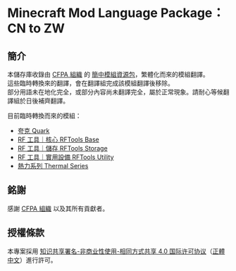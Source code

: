 # Minecraft Mod Language Package：CN to ZW

## **簡介**

本儲存庫收錄由 [CFPA 組織][cfpa] 的 [簡中模組資源包][MMLP]，繁體化而來的模組翻譯。<br>
這些臨時轉換來的翻譯，會在翻譯組完成該模組翻譯後移除。<br>
部分用語未在地化完全，或部分內容尚未翻譯完全，屬於正常現象。請耐心等候翻譯組於日後補齊翻譯。<br>

目前臨時轉換而來的模組：<br>

* [夸克 Quark][quark]</li>
* [RF 工具｜核心 RFTools Base][rftoolsbase]
* [RF 工具｜儲存 RFTools Storage][rftoolsstorage]
* [RF 工具｜實用設備 RFTools Utility][rftoolsutility]
* [熱力系列 Thermal Series][thermal]

## **銘謝**

感謝 [CFPA 組織][cfpa] 以及其所有貢獻者。

## **授權條款**

本專案採用 [知识共享署名-非商业性使用-相同方式共享 4.0 国际许可协议][license]（[正體中文]）進行許可。

<!-- Links -->
[cfpa]: https://github.com/CFPAOrg
[mmlp]: https://github.com/CFPAOrg/Minecraft-Mod-Language-Package
[quark]:https://www.curseforge.com/minecraft/mc-mods/quark
[rftoolsbase]:https://www.curseforge.com/minecraft/mc-mods/rftools-base
[rftoolsstorage]:https://www.curseforge.com/minecraft/mc-mods/rftools-storage
[rftoolsutility]:https://www.curseforge.com/minecraft/mc-mods/rftools-utility
[thermal]:https://www.curseforge.com/minecraft/mc-mods/thermal-foundation
[license]: LICENSE
[正體中文]: https://creativecommons.org/licenses/by-nc-sa/4.0/deed.zh_TW

